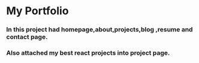 # My Portfolio
### In this project had homepage,about,projects,blog ,resume and contact page.
### Also attached my best react projects into project page.
